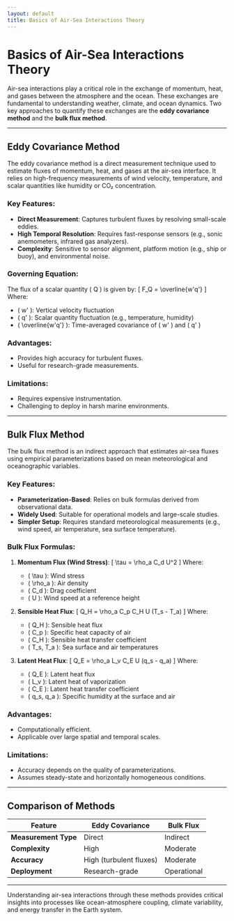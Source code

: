 ```yaml
---
layout: default
title: Basics of Air-Sea Interactions Theory
---
```


# Basics of Air-Sea Interactions Theory

Air-sea interactions play a critical role in the exchange of momentum, heat, and gases between the atmosphere and the ocean. These exchanges are fundamental to understanding weather, climate, and ocean dynamics. Two key approaches to quantify these exchanges are the **eddy covariance method** and the **bulk flux method**.

---

## Eddy Covariance Method

The eddy covariance method is a direct measurement technique used to estimate fluxes of momentum, heat, and gases at the air-sea interface. It relies on high-frequency measurements of wind velocity, temperature, and scalar quantities like humidity or CO₂ concentration.

### Key Features:
- **Direct Measurement**: Captures turbulent fluxes by resolving small-scale eddies.
- **High Temporal Resolution**: Requires fast-response sensors (e.g., sonic anemometers, infrared gas analyzers).
- **Complexity**: Sensitive to sensor alignment, platform motion (e.g., ship or buoy), and environmental noise.

### Governing Equation:
The flux of a scalar quantity \( Q \) is given by:
\[
F_Q = \overline{w'q'}
\]
Where:
- \( w' \): Vertical velocity fluctuation
- \( q' \): Scalar quantity fluctuation (e.g., temperature, humidity)
- \( \overline{w'q'} \): Time-averaged covariance of \( w' \) and \( q' \)

### Advantages:
- Provides high accuracy for turbulent fluxes.
- Useful for research-grade measurements.

### Limitations:
- Requires expensive instrumentation.
- Challenging to deploy in harsh marine environments.

---

## Bulk Flux Method

The bulk flux method is an indirect approach that estimates air-sea fluxes using empirical parameterizations based on mean meteorological and oceanographic variables.

### Key Features:
- **Parameterization-Based**: Relies on bulk formulas derived from observational data.
- **Widely Used**: Suitable for operational models and large-scale studies.
- **Simpler Setup**: Requires standard meteorological measurements (e.g., wind speed, air temperature, sea surface temperature).

### Bulk Flux Formulas:
1. **Momentum Flux (Wind Stress)**:
    \[
    \tau = \rho_a C_d U^2
    \]
    Where:
    - \( \tau \): Wind stress
    - \( \rho_a \): Air density
    - \( C_d \): Drag coefficient
    - \( U \): Wind speed at a reference height

2. **Sensible Heat Flux**:
    \[
    Q_H = \rho_a C_p C_H U (T_s - T_a)
    \]
    Where:
    - \( Q_H \): Sensible heat flux
    - \( C_p \): Specific heat capacity of air
    - \( C_H \): Sensible heat transfer coefficient
    - \( T_s, T_a \): Sea surface and air temperatures

3. **Latent Heat Flux**:
    \[
    Q_E = \rho_a L_v C_E U (q_s - q_a)
    \]
    Where:
    - \( Q_E \): Latent heat flux
    - \( L_v \): Latent heat of vaporization
    - \( C_E \): Latent heat transfer coefficient
    - \( q_s, q_a \): Specific humidity at the surface and air

### Advantages:
- Computationally efficient.
- Applicable over large spatial and temporal scales.

### Limitations:
- Accuracy depends on the quality of parameterizations.
- Assumes steady-state and horizontally homogeneous conditions.

---

## Comparison of Methods

| Feature                | Eddy Covariance         | Bulk Flux              |
|------------------------|-------------------------|------------------------|
| **Measurement Type**   | Direct                 | Indirect               |
| **Complexity**         | High                   | Moderate               |
| **Accuracy**           | High (turbulent fluxes)| Moderate               |
| **Deployment**         | Research-grade         | Operational            |

---

Understanding air-sea interactions through these methods provides critical insights into processes like ocean-atmosphere coupling, climate variability, and energy transfer in the Earth system.